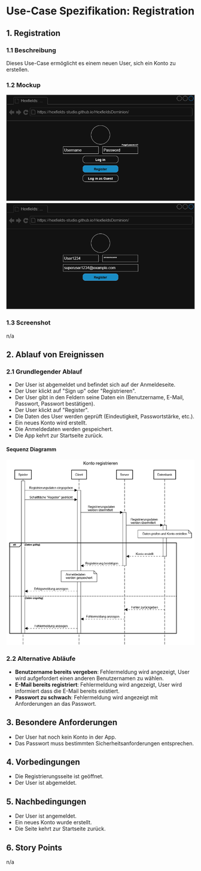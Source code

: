 # Use-Case Spezifikation: Registration

## 1. Registration

### 1.1 Beschreibung

Dieses Use-Case ermöglicht es einem neuen User, sich ein Konto zu erstellen.

### 1.2 Mockup

![registration_mockup](./registration_mockup.drawio.png "registration_mockup")

### 1.3 Screenshot

n/a

## 2. Ablauf von Ereignissen

### 2.1 Grundlegender Ablauf

- Der User ist abgemeldet und befindet sich auf der Anmeldeseite.
- Der User klickt auf "Sign up" oder "Registrieren".
- Der User gibt in den Feldern seine Daten ein (Benutzername, E-Mail, Passwort, Passwort bestätigen).
- Der User klickt auf "Register".
- Die Daten des User werden geprüft (Eindeutigkeit, Passwortstärke, etc.).
- Ein neues Konto wird erstellt.
- Die Anmeldedaten werden gespeichert.
- Die App kehrt zur Startseite zurück.

#### Sequenz Diagramm

![registration_sequence](./registration_sequence.png "registration_sequence")

### 2.2 Alternative Abläufe

- **Benutzername bereits vergeben**: Fehlermeldung wird angezeigt, User wird aufgefordert einen anderen Benutzernamen zu wählen.
- **E-Mail bereits registriert**: Fehlermeldung wird angezeigt, User wird informiert dass die E-Mail bereits existiert.
- **Passwort zu schwach**: Fehlermeldung wird angezeigt mit Anforderungen an das Passwort.

## 3. Besondere Anforderungen

- Der User hat noch kein Konto in der App.
- Das Passwort muss bestimmten Sicherheitsanforderungen entsprechen.

## 4. Vorbedingungen

- Die Registrierungsseite ist geöffnet.
- Der User ist abgemeldet.

## 5. Nachbedingungen

- Der User ist angemeldet.
- Ein neues Konto wurde erstellt.
- Die Seite kehrt zur Startseite zurück.

## 6. Story Points

n/a
